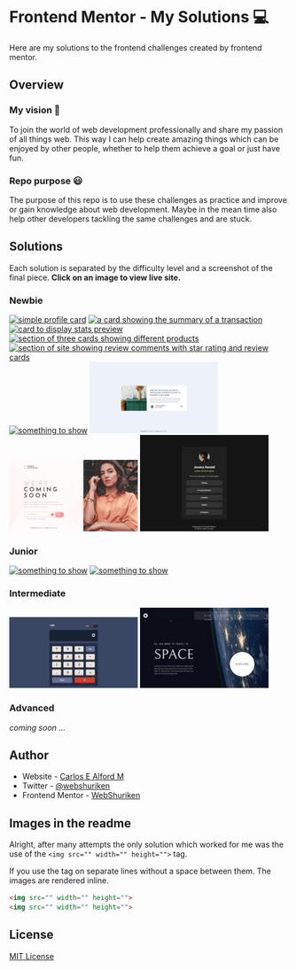# Frontend Mentor - My Solutions :computer:

Here are my solutions to the frontend challenges created by frontend mentor.

## Overview

### My vision :eyes:

To join the world of web development professionally and share my passion of
all things web. This way I can help create amazing things which can be enjoyed
by other people, whether to help them achieve a goal or just have fun.

### Repo purpose :smiley:

The purpose of this repo is to use these challenges as practice and improve or
gain knowledge about web development. Maybe in the mean time also help other
developers tackling the same challenges and are stuck.

## Solutions

Each solution is separated by the difficulty level and a screenshot of the
final piece. **Click on an image to view live site.**

### Newbie

[<img src="./profile-card-component/screenshot.png" width="232" alt="simple profile card">](https://carlosealford.github.io/frontend-mentor-my-solutions/profile-card-component/)
[<img src="./order-summary-component/screenshot.png" width="232" alt="a card showing the summary of a transaction">](https://carlosealford.github.io/frontend-mentor-my-solutions/order-summary-component/)
[<img src="./stats-preview-card/screenshot.png" width="232" alt="card to display stats preview">](https://carlosealford.github.io/frontend-mentor-my-solutions/stats-preview-card/)
[<img src="./3-column-preview-card/screenshot.png" width="232" alt="section of three cards showing different products">](https://carlosealford.github.io/frontend-mentor-my-solutions/3-column-preview-card/)
[<img src="./social-proof-section/screenshot.png" width="232" alt="section of site showing review comments with star rating and review cards">](https://carlosealford.github.io/frontend-mentor-my-solutions/social-proof-section/)
[<img src="./four-card-feature/screenshot.png" width="232" alt="something to show">](https://carlosealford.github.io/frontend-mentor-my-solutions/four-card-feature/)
[<img src="./article-preview-component/screenshot.png" width="232" alt="section that shows four cards with solution ideas">](https://carlosealford.github.io/frontend-mentor-my-solutions/article-preview-component/)
[<img src="./base-apparel-coming-soon-master/screenshot.png" width="232" alt="card with image to the left and content on the right">](https://carlosealford.github.io/frontend-mentor-my-solutions/base-apparel-coming-soon-master/)
[<img src="./social-links-profile/screenshot.png" width="232" alt="social links card with profile image at the top and link buttons at the bottom">](https://carlosealford.github.io/frontend-mentor-my-solutions/social-links-profile)

### Junior

[<img src="./tip-calculator/screenshot.png" width="232" alt="something to show">](https://carlosealford.github.io/frontend-mentor-my-solutions/tip-calculator/)
[<img src="./time-tracking-dashboard/screenshot.png" width="232" alt="something to show">](https://carlosealford.github.io/frontend-mentor-my-solutions/time-tracking-dashboard/dist/)

### Intermediate

[<img src="./calculator-app/screenshot.png" width="232" alt="calculator app screenshot">](https://carlosealford.github.io/frontend-mentor-my-solutions/calculator-app/)
[<img src="https://github.com/webshuriken/space-tourism-website/blob/main/screenshot.png" width="232" alt="space tourism screenshot">](https://webshuriken.github.io/space-tourism-website/)

### Advanced

_coming soon ..._

## Author

- Website - [Carlos E Alford M](https://carlosealford.com)
- Twitter - [@webshuriken](https://www.twitter.com/webshuriken)
- Frontend Mentor - [WebShuriken](https://www.frontendmentor.io/profile/WebShuriken)

## Images in the readme

Alright, after many attempts the only solution which worked for me was
the use of the `<img src="" width="" height="">` tag.

If you use the tag on separate lines without a space between them. The images
are rendered inline.

```html
<img src="" width="" height="">
<img src="" width="" height="">
```

## License

[MIT License](LICENSE)
